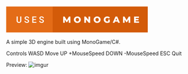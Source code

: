 ![forthebadge](badges/uses-monogame.svg)

A simple 3D engine built using MonoGame/C#.

Controls
    WASD Move
      UP +MouseSpeed
    DOWN -MouseSpeed
     ESC Quit

Preview:
![imgur](https://i.imgur.com/0Y9GwAY.gif)